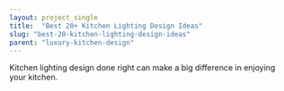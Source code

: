 ```yaml
---
layout: project_single
title:  "Best 20+ Kitchen Lighting Design Ideas"
slug: "best-20-kitchen-lighting-design-ideas"
parent: "luxury-kitchen-design"
---
```

Kitchen lighting design done right can make a big difference in enjoying your kitchen.